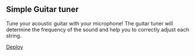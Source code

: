 ## Simple Guitar tuner

Tune your acoustic guitar with your microphone! The guitar tuner will determine the frequency of the sound and help you to correctly adjust each string.



[Deploy](https://blog422.herokuapp.com/)
